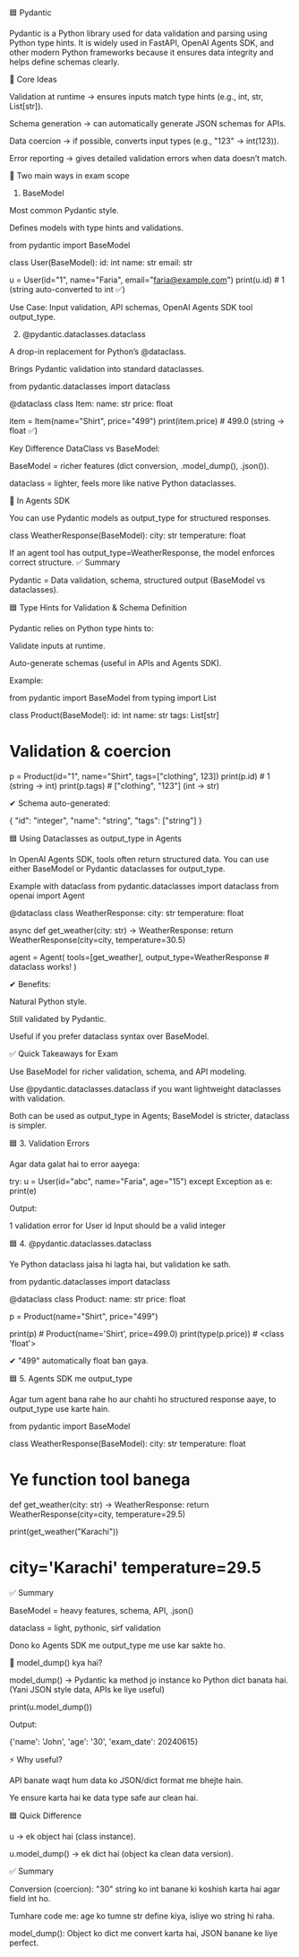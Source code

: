 🟦 Pydantic

Pydantic is a Python library used for data validation and parsing using Python type hints. It is widely used in FastAPI, OpenAI Agents SDK, and other modern Python frameworks because it ensures data integrity and helps define schemas clearly.

🔹 Core Ideas

Validation at runtime → ensures inputs match type hints (e.g., int, str, List[str]).

Schema generation → can automatically generate JSON schemas for APIs.

Data coercion → if possible, converts input types (e.g., "123" → int(123)).

Error reporting → gives detailed validation errors when data doesn’t match.

🔹 Two main ways in exam scope
1. BaseModel

Most common Pydantic style.

Defines models with type hints and validations.

from pydantic import BaseModel

class User(BaseModel):
    id: int
    name: str
    email: str

u = User(id="1", name="Faria", email="faria@example.com")
print(u.id)  # 1 (string auto-converted to int ✅)


Use Case: Input validation, API schemas, OpenAI Agents SDK tool output_type.

2. @pydantic.dataclasses.dataclass

A drop-in replacement for Python’s @dataclass.

Brings Pydantic validation into standard dataclasses.

from pydantic.dataclasses import dataclass

@dataclass
class Item:
    name: str
    price: float

item = Item(name="Shirt", price="499")
print(item.price)  # 499.0 (string → float ✅)


Key Difference DataClass vs BaseModel:

BaseModel = richer features (dict conversion, .model_dump(), .json()).

dataclass = lighter, feels more like native Python dataclasses.

🔹 In Agents SDK

You can use Pydantic models as output_type for structured responses.

class WeatherResponse(BaseModel):
    city: str
    temperature: float


If an agent tool has output_type=WeatherResponse, the model enforces correct structure.
✅ Summary

Pydantic = Data validation, schema, structured output (BaseModel vs dataclasses).

🟦 Type Hints for Validation & Schema Definition

Pydantic relies on Python type hints to:

Validate inputs at runtime.

Auto-generate schemas (useful in APIs and Agents SDK).

Example:

from pydantic import BaseModel
from typing import List

class Product(BaseModel):
    id: int
    name: str
    tags: List[str]

# Validation & coercion
p = Product(id="1", name="Shirt", tags=["clothing", 123])
print(p.id)     # 1 (string → int)
print(p.tags)   # ["clothing", "123"] (int → str)


✔ Schema auto-generated:

{
  "id": "integer",
  "name": "string",
  "tags": ["string"]
}

🟦 Using Dataclasses as output_type in Agents

In OpenAI Agents SDK, tools often return structured data.
You can use either BaseModel or Pydantic dataclasses for output_type.

Example with dataclass
from pydantic.dataclasses import dataclass
from openai import Agent

@dataclass
class WeatherResponse:
    city: str
    temperature: float

async def get_weather(city: str) -> WeatherResponse:
    return WeatherResponse(city=city, temperature=30.5)

agent = Agent(
    tools=[get_weather],
    output_type=WeatherResponse  # dataclass works!
)


✔ Benefits:

Natural Python style.

Still validated by Pydantic.

Useful if you prefer dataclass syntax over BaseModel.

✅ Quick Takeaways for Exam

Use BaseModel for richer validation, schema, and API modeling.

Use @pydantic.dataclasses.dataclass if you want lightweight dataclasses with validation.

Both can be used as output_type in Agents; BaseModel is stricter, dataclass is simpler.

🟦 3. Validation Errors

Agar data galat hai to error aayega:

try:
    u = User(id="abc", name="Faria", age="15")
except Exception as e:
    print(e)


Output:

1 validation error for User
id
  Input should be a valid integer

🟦 4. @pydantic.dataclasses.dataclass

Ye Python dataclass jaisa hi lagta hai, but validation ke sath.

from pydantic.dataclasses import dataclass

@dataclass
class Product:
    name: str
    price: float

p = Product(name="Shirt", price="499")

print(p)            # Product(name='Shirt', price=499.0)
print(type(p.price)) # <class 'float'>


✔ "499" automatically float ban gaya.

🟦 5. Agents SDK me output_type

Agar tum agent bana rahe ho aur chahti ho structured response aaye, to output_type use karte hain.

from pydantic import BaseModel

class WeatherResponse(BaseModel):
    city: str
    temperature: float

# Ye function tool banega
def get_weather(city: str) -> WeatherResponse:
    return WeatherResponse(city=city, temperature=29.5)

print(get_weather("Karachi"))
# city='Karachi' temperature=29.5


✅ Summary

BaseModel = heavy features, schema, API, .json()

dataclass = light, pythonic, sirf validation

Dono ko Agents SDK me output_type me use kar sakte ho.

🔹 model_dump() kya hai?

model_dump() → Pydantic ka method jo instance ko Python dict banata hai.
(Yani JSON style data, APIs ke liye useful)

print(u.model_dump())


Output:

{'name': 'John', 'age': '30', 'exam_date': 20240615}


⚡ Why useful?

API banate waqt hum data ko JSON/dict format me bhejte hain.

Ye ensure karta hai ke data type safe aur clean hai.

🟦 Quick Difference

u → ek object hai (class instance).

u.model_dump() → ek dict hai (object ka clean data version).

✅ Summary

Conversion (coercion): "30" string ko int banane ki koshish karta hai agar field int ho.

Tumhare code me: age ko tumne str define kiya, isliye wo string hi raha.

model_dump(): Object ko dict me convert karta hai, JSON banane ke liye perfect.